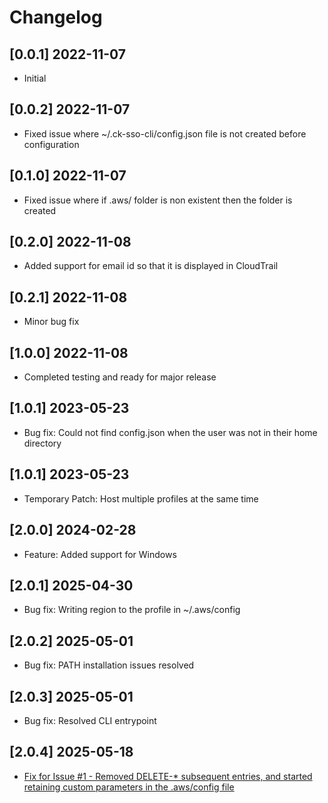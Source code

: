 # Changelog

## [0.0.1] 2022-11-07
- Initial

## [0.0.2] 2022-11-07
- Fixed issue where ~/.ck-sso-cli/config.json file is not created before configuration
## [0.1.0] 2022-11-07
- Fixed issue where if .aws/ folder is non existent then the folder is created

## [0.2.0] 2022-11-08
- Added support for email id so that it is displayed in CloudTrail

## [0.2.1] 2022-11-08
- Minor bug fix

## [1.0.0] 2022-11-08
- Completed testing and ready for major release

## [1.0.1] 2023-05-23
- Bug fix: Could not find config.json when the user was not in their home directory

## [1.0.1] 2023-05-23
- Temporary Patch: Host multiple profiles at the same time

## [2.0.0] 2024-02-28
- Feature: Added support for Windows

## [2.0.1] 2025-04-30
- Bug fix: Writing region to the profile in ~/.aws/config

## [2.0.2] 2025-05-01
- Bug fix: PATH installation issues resolved

## [2.0.3] 2025-05-01
- Bug fix: Resolved CLI entrypoint

## [2.0.4] 2025-05-18
- [Fix for Issue #1 - Removed DELETE-* subsequent entries, and started retaining custom parameters in the .aws/config file](https://github.com/CloudKeeper-Inc/ck-sso-cli/issues/1)
